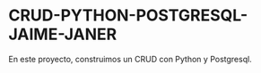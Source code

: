 # CRUD-PYTHON-POSTGRESQL-JAIME-JANER
En este proyecto, construimos un CRUD con Python y Postgresql.
